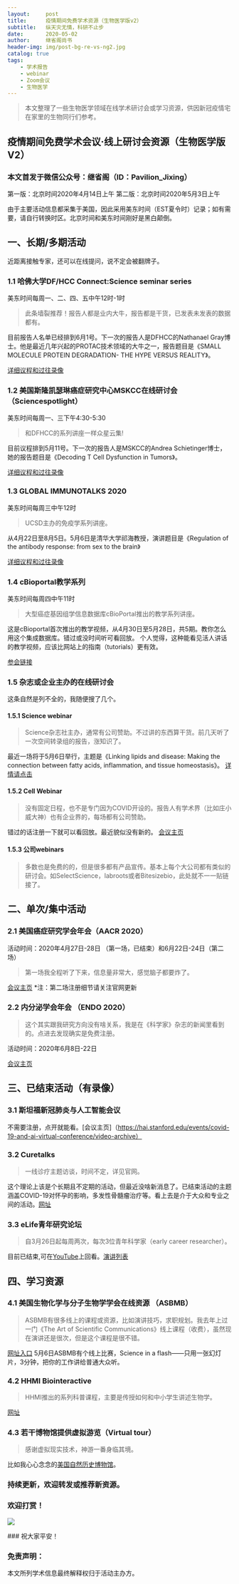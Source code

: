 ```yaml
---
layout:     post
title:      疫情期间免费学术资源（生物医学版v2）
subtitle:   纵天灾无情，科研不止步
date:       2020-05-02
author:     继省阁尚书
header-img: img/post-bg-re-vs-ng2.jpg
catalog: true
tags:
    - 学术报告
    - webinar
    - Zoom会议
    - 生物医学
---
```


>本文整理了一些生物医学领域在线学术研讨会或学习资源，供因新冠疫情宅在家里的生物同行们参考。

## 疫情期间免费学术会议·线上研讨会资源（生物医学版V2）
### 本文首发于微信公众号：继省阁（ID：Pavilion_Jixing）
第一版：北京时间2020年4月14日上午
第二版：北京时间2020年5月3日上午

由于主要活动信息都采集于美国，因此采用美东时间（EST夏令时）记录；如有需要，请自行转换时区。北京时间和美东时间刚好是黑白颠倒。

## 一、长期/多期活动
近距离接触专家，还可以在线提问，说不定会被翻牌子。

### 1.1 哈佛大学DF/HCC Connect:Science seminar series
美东时间每周一、二、四、五中午12时-1时
>此条墙裂推荐！报告人都是业内大牛，报告都是干货，已发表未发表的数据都有。

目前报告人名单已经排到6月1号。下一次的报告人是DFHCC的Nathanael Gray博士。他是最近几年兴起的PROTAC技术领域的大牛之一，报告题目是《SMALL MOLECULE PROTEIN DEGRADATION- THE HYPE VERSUS REALITY》。

[详细议程和过往录像](https://www.dfhcc.harvard.edu/events/dfhcc-connecting-the-scientific-community-seminar-series/)

### 1.2 美国斯隆凯瑟琳癌症研究中心MSKCC在线研讨会（Sciencespotlight）
美东时间每周一、三下午4:30-5:30
>和DFHCC的系列讲座一样众星云集!

目前议程排到5月11号。下一次的报告人是MSKCC的Andrea Schietinger博士，她的报告题目是《Decoding T Cell Dysfunction in Tumors》。

[详细议程和过往录像](https://www.mskcc.org/research/ski/education-training/sciencespotlight)

### 1.3 GLOBAL IMMUNOTALKS 2020
美东时间每周三中午12时
>UCSD主办的免疫学系列讲座。

从4月22日至8月5日。5月6日是清华大学祁海教授，演讲题目是《Regulation of the antibody response: from sex to the brain》

[详细议程和过往录像](https://labs.biology.ucsd.edu/zuniga/global_immunotalks.htm)

### 1.4 cBioportal教学系列
美东时间每周四中午11时
>大型癌症基因组学信息数据库cBioPortal推出的教学系列讲座。

这是cBioportal首次推出的教学视频，从4月30日至5月28日，共5期。教你怎么用这个集成数据库。错过或没时间听可看回放。
个人觉得，这种能看见活人讲话的教学视频，应该比网站上的指南（tutorials）更有效。

[参会链接](https://dfci.zoom.us/webinar/register/7315875611981/WN_An_3l0XYQHCoinWvclUrlw)

### 1.5 杂志或企业主办的在线研讨会
这条自然是列不全的，我随便搜了几个。

#### 1.5.1 Science webinar
> Science杂志社主办，通常有公司赞助。不过讲的东西算干货。前几天听了一次空间转录组的报告，涨知识了。

最近一场将于5月6日举行，主题是《Linking lipids and disease: Making the connection between fatty acids, inflammation, and tissue homeostasis》。
[详情请点击](https://www.sciencemag.org/custom-publishing/webinars)

#### 1.5.2 Cell Webinar
> 没有固定日程，也不是专门因为COVID开设的。报告人有学术界（比如庄小威大神）也有企业界的，每场都有公司赞助。

错过的话注册一下就可以看回放。最近貌似没有新的。
[会议主页](https://www.cell.com/webinars)

#### 1.5.3 公司webinars
>多数也是免费的的，但是很多都有产品宣传。基本上每个大公司都有类似的研讨会。如SelectScience，labroots或者Bitesizebio，此处就不一一贴链接了。

## 二、单次/集中活动
### 2.1 美国癌症研究学会年会（AACR 2020）
活动时间：2020年4月27日-28日 （第一场，已结束）和6月22日-24日（第二场）
>第一场我全程听了下来，信息量非常大，感觉脑子都要炸了。

[会议主页](https://www.aacr.org/meeting/aacr-annual-meeting-2020/)
*注：第二场注册细节请关注官网更新

### 2.2 内分泌学会年会 （ENDO 2020）
>这个其实跟我研究方向没有啥关系，我是在《科学家》杂志的新闻里看到的。点进去发现确实是免费注册。

活动时间：2020年6月8日-22日

[会议主页](https://www.endocrine.org/ENDOOnline2020)


## 三、已结束活动（有录像）
### 3.1 斯坦福新冠肺炎与人工智能会议
不需要注册，点开就能看。[会议主页]（https://hai.stanford.edu/events/covid-19-and-ai-virtual-conference/video-archive）

### 3.2 Curetalks
>一线诊疗主题访谈，时间不定，详见官网。

这个理论上该是个长期且不定期的活动，但最近没啥新消息了。已结束活动的主题涵盖COVID-19对怀孕的影响，多发性骨髓瘤治疗等。看上去是介于大众和专业之间的活动。[网址](https://www.curetalks.com/)

### 3.3 eLife青年研究论坛
> 自3月26日起每周两次，每次3位青年科学家（early career researcher）。

目前已结束,可在[YouTube](https://www.youtube.com/channel/UCNEHLtAc_JPI84xW8V4XWyw/videos)上回看。[演讲列表](https://elifesciences.org/inside-elife/1a9d9c08/elife-and-covid-19-keeping-communications-open-with-online-research-talks)


## 四、学习资源

### 4.1 美国生物化学与分子生物学学会在线资源 （ASBMB）
> ASBMB有很多线上的课程或资源，比如演讲技巧，求职规划。我去年上过一门《The Art of Scientific Communications》线上课程（收费），虽然现在演讲还是很次，但是这个课程是很不错。

[网址入口](https://www.asbmb.org/career-resources/webinars/)
5月6日ASBMB有个线上比赛，Science in a flash——只用一张幻灯片，3分钟，把你的工作讲给普通大众听。

### 4.2 HHMI Biointeractive
> HHMI推出的系列科普课程，主要是传授如何和中小学生讲述生物学。

[网址](https://www.biointeractive.org/)

### 4.3 若干博物馆提供虚拟游览（Virtual tour）
> 感谢虚拟现实技术，神游一番身临其境。

比如我心心念念的[美国自然历史博物馆](https://www.amnh.org/explore/virtual-visits)。


### 持续更新，欢迎转发或推荐新资源。
### 欢迎打赏！
<p>
<img src="https://jixingsu.github.io/img/sushang_tip.jpg"/>
</p>
### 祝大家平安！

### 免责声明：
本文所列学术信息最终解释权归于活动主办方。

